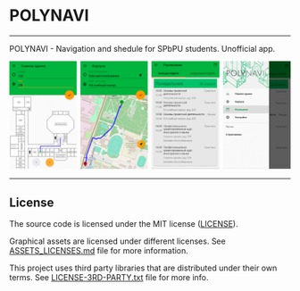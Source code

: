 # POLYNAVI

---

POLYNAVI - Navigation and shedule for SPbPU students. Unofficial app.


![Screenshots](Screenshots.png)

---
## License

The source code is licensed under the MIT license ([LICENSE](LICENSE)).

Graphical assets are licensed under different licenses. See [ASSETS_LICENSES.md](ASSETS_LICENSES.md) file for more information.

This project uses third party libraries that are distributed under their own terms. See [LICENSE-3RD-PARTY.txt](LICENSE-3RD-PARTY.txt) file for more info.